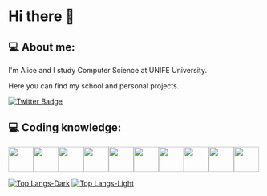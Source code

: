 <h1>Hi there 👋</h1> 
<h2>💻 About me:</h2> 
I'm Alice and I study Computer Science at UNIFE University.

Here you can find my school and personal projects.

[![Twitter Badge](https://badgen.net/badge/icon/twitter?icon=twitter&label)](https://twitter.com/AliceZalambani)

## 💻 Coding knowledge:
<a href="https://www.open-std.org/jtc1/sc22/wg14/" target="_blank"><img src='https://cdn.jsdelivr.net/gh/devicons/devicon@latest/icons/c/c-original.svg' width="50" height="50"/></a><a href="https://isocpp.org/" target="_blank"><img src='https://cdn.jsdelivr.net/gh/devicons/devicon@latest/icons/cplusplus/cplusplus-original.svg' width="50" height="50"/></a><a href = "https://learn.microsoft.com/it-it/powershell/" target="_blank"><img src="https://cdn.jsdelivr.net/gh/devicons/devicon@latest/icons/powershell/powershell-original.svg" width="50" height="50"/></a><a href = "https://www.gnu.org/software/bash/" target="_blank"><img src="https://cdn.jsdelivr.net/gh/devicons/devicon@latest/icons/bash/bash-original.svg" width="50" height="50"/></a><a href = "https://www.haskell.org/" target="_blank"><img src="https://cdn.jsdelivr.net/gh/devicons/devicon@latest/icons/haskell/haskell-original.svg" width="50" height="50"/></a><a href = "https://www.php.net/" target="_blank"><img src="https://cdn.jsdelivr.net/gh/devicons/devicon@latest/icons/php/php-original.svg" width="50" height="50"/></a><a href = "https://www.oracle.com/java/" target="_blank"><img src="https://cdn.jsdelivr.net/gh/devicons/devicon@latest/icons/java/java-original.svg" width="50" height="50"/></a><a href = "https://laravel.com/" target="_blank"><img src="https://cdn.jsdelivr.net/gh/devicons/devicon@latest/icons/laravel/laravel-original.svg" width="50" height="50"/></a><a href = "https://www.python.org/" target="_blank"><img src="https://cdn.jsdelivr.net/gh/devicons/devicon@latest/icons/python/python-original.svg" width="50" height="50"/></a><a href = "https://www.r-project.org/" target="_blank"><img src="https://cdn.jsdelivr.net/gh/devicons/devicon@latest/icons/r/r-original.svg" width="50" height="50"/></a>
          
          

[![Top Langs-Dark](https://github-readme-stats.vercel.app/api/top-langs/?username=zalambaniUNIFE&layout=compact&theme=dark#gh-dark-mode-only)](https://github.com/anuraghazra/github-readme-stats#gh-dark-mode-only)
[![Top Langs-Light](https://github-readme-stats.vercel.app/api/top-langs/?username=zalambaniUNIFE&layout=compact&theme=light#gh-light-mode-only)](https://github.com/anuraghazra/github-readme-stats#gh-light-mode-only)
          
          
          
          
          
          



<!--
**zalambaniUNIFE/zalambaniUNIFE** is a ✨ _special_ ✨ repository because its `README.md` (this file) appears on your GitHub profile.

Here are some ideas to get you started:

- 🔭 I’m currently working on ...
- 🌱 I’m currently learning ...
- 👯 I’m looking to collaborate on ...
- 🤔 I’m looking for help with ...
- 💬 Ask me about ...
- 📫 How to reach me: ...
- 😄 Pronouns: ...
- ⚡ Fun fact: ...
-->
